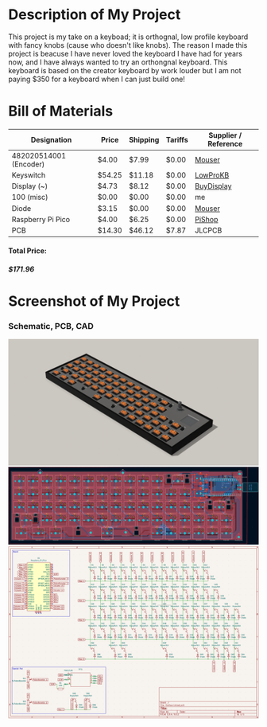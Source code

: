 # Description of My Project
This project is my take on a keyboad; it is orthognal, low profile keyboard with fancy knobs (cause who doesn't like knobs).
The reason I made this project is beacuse I have never loved the keyboard I have had for years now, and I have always wanted to try an orthongnal keyboard. This keyboard is based on the creator keyboard by work louder but I am not paying $350 for a keyboard when I can just build one!

# Bill of Materials

| Designation         | Price   | Shipping | Tariffs | Supplier / Reference                                                                                      |
|---------------------|---------|----------|---------|------------------------------------------------------------------------------------------------------------|
| 482020514001 (Encoder)| $4.00  | $7.99    | $0.00   | [Mouser](https://www.mouser.com/ProductDetail/Wurth-Elektronik/482020514001?qs=2WXlatMagcGAwM91AS9d8A%3D%3D) |
| Keyswitch           | $54.25  | $11.18   | $0.00   | [LowProKB](https://lowprokb.ca/products/sunset-tactile-choc-switches?variant=41955920248996) |
| Display (~)         | $4.73   | $8.12    | $0.00   | [BuyDisplay](https://www.buydisplay.com/1-3-inch-tft-ips-lcd-display-module-240x240-spi-for-arduino-raspberry-pi) |
| 100 (misc)          | $0.00   | $0.00    | $0.00   | me |
| Diode               | $3.15   | $0.00    | $0.00   | [Mouser](https://www.mouser.com/ProductDetail/637-1N4148W)|
| Raspberry Pi Pico   | $4.00   | $6.25    | $0.00   | [PiShop](https://www.pishop.us) |
| PCB                 | $14.30  | $46.12   | $7.87   | JLCPCB |

#### Total Price:
##### $171.96

# Screenshot of My Project
### Schematic, PCB, CAD
![Final Render](<Journal Images/Centauri.png>)
![PCB](<Journal Images/pcbDesignDay2.png>)
![Schematic](<Journal Images/SchematicFinal.png>)
